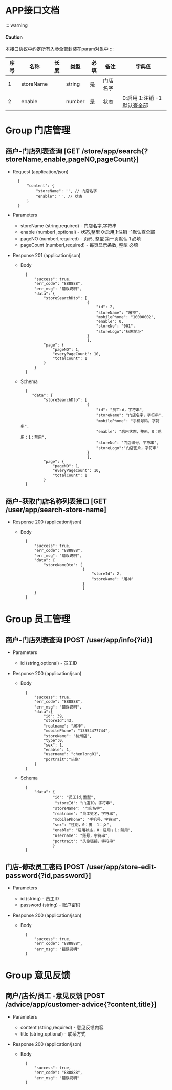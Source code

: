 # APP接口文档

::: warning
#### <i class="fa fa-warning"></i> Caution
本接口协议中约定所有入参全部封装在param对象中
:::

序号 | 名称 | 长度 | 类型 | 必填 | 备注 | 字典值
----|------|----|------|----|------|----
1 | storeName | | string | 是 | 门店名字 |
2 | enable | | number | 是 | 状态 | 0:启用 1:注销 -1默认查全部

# Group 门店管理

## 商户-门店列表查询  [GET /store/app/search{?storeName,enable,pageNO,pageCount}]

+ Request (application/json)

        {
            "content": {
                "storeName": '', // 门店名字
                "enable": '', // 状态
            }
        }

+ Parameters
    + storeName (string,required) - 门店名字,字符串
    + enable (numberl ,optional) - 状态,整型  0:启用,1:注销 -1默认查全部
    + pageNO (numberl,required) - 页码, 整型 第一页默认 1 必填
    + pageCount (numberl,required) - 每页显示条数, 整型  必填
       
+ Response 201 (application/json)
    + Body

            {
                "success": true,
                "err_code": "888888",
                "err_msg": "错误说明",
                "data": {
                    "storeSearchDto": [
                                       {
                                           "id": 2, 
                                           "storeName": "屠神", 
                                           "mobilePhone": "10000002",
                                           "enable": 0,
                                           "storeNo": "001",
                                           "storeLogo":"标志地址"
                                       }
                                       ],
                    "page": {
                        "pageNO": 1,
                        "everyPageCount": 10,
                        "totalCount": 1
                    }
                }
            }
            
    + Schema

            {
               "data": {
                    "storeSearchDto": [
                                       {
                                           "id": "员工id，字符串", 
                                           "storeName": "门店名字，字符串", 
                                           "mobilePhone": "手机号码，字符串",
                                           "enable": "启用状态，整形，0：启用；1：禁用",
                                           "storeNo": "门店编号，字符串",
                                           "storeLogo":"门店图片，字符串"
                                       }
                                       ],
                    "page": {
                        "pageNO": 1,
                        "everyPageCount": 10,
                        "totalCount": 1
                    }
            }

## 商户-获取门店名称列表接口  [GET /user/app/search-store-name]
       
+ Response 200 (application/json)

    + Body

            {
                "success": true,
                "err_code": "888888",
                "err_msg": "错误说明",
                "data": {
                    "storeNameDto": [
                                     {
                                         "storeId": 2,
                                         "storeName": "屠神"
                                     }
                                     ]
                }
            }
        
      
        
# Group 员工管理   
 
## 商户-门店列表查询  [POST /user/app/info{?id}]

+ Parameters

    + id (string,optional) - 员工ID
       
+ Response 200 (application/json)

    + Body

            {
                "success": true,
                "err_code": "888888",
                "err_msg": "错误说明",
                "data":{
                    "id": 39,
                    "storeId":43,
                    "realname": "屠神", 
                    "mobilePhone": "13554477744",
                    "storeName": "杭州店",
                    "type":0,
                    "sex": 1,
                    "enable": 1,
                    "username": "chenlong01",
                    "portrait":"头像"
                }
            }
            
    + Schema

            {
                "data": {
                        "id": "员工id,整型",
                         "storeId": "门店ID，字符串",
                        "storeName": "门店名字",
                        "realname": "员工姓名，字符串",
                        "mobilePhone": "手机号，字符串",
                        "sex": "性别，0：男  1：女",
                        "enable": "启用状态，0：启用；1：禁用",
                        "username": "账号，字符串",
                        "portrait": "头像链接，字符串"
                        }
            }
    
## 门店-修改员工密码  [POST /user/app/store-edit-password{?id,password}]

+ Parameters

    + id (string) - 员工ID
    + password (string) - 账户密码
       
+ Response 200 (application/json)

    + Body

            {
                "success": true,
                "err_code": "888888",
                "err_msg": "错误说明"
            }        
            
# Group 意见反馈   
 
## 商户/店长/员工 -意见反馈  [POST /advice/app/customer-advice{?content,title}]

+ Parameters

    + content (string,required) - 意见反馈内容
    + title (string,optional) - 联系方式
       
+ Response 200 (application/json)

    + Body

            {
                "success": true,
                "err_code": "888888",
                "err_msg": "错误说明"
            }


